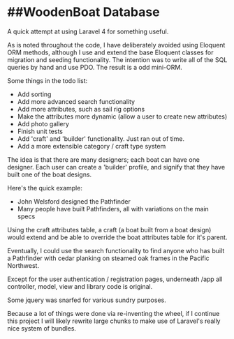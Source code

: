 ##WoodenBoat Database
==========

A quick attempt at using Laravel 4 for something useful.

As is noted throughout the code, I have deliberately avoided using Eloquent ORM methods, although I 
use and extend the base Eloquent classes for migration and seeding functionality.  The intention was 
to write all of the SQL queries by hand and use PDO.  The result is a odd mini-ORM.

Some things in the todo list:
 - Add sorting
 - Add more advanced search functionality
 - Add more attributes, such as sail rig options
 - Make the attributes more dynamic (allow a user to create new attributes)
 - Add photo gallery
 - Finish unit tests
 - Add 'craft' and 'builder' functionality.  Just ran out of time.
 - Add a more extensible category / craft type system
 
 The idea is that there are many designers;  each boat can have one designer.
 Each user can create a 'builder' profile, and signify that they have built one of the boat designs.
 
 Here's the quick example:
 - John Welsford designed the Pathfinder
 - Many people have built Pathfinders, all with variations on the main specs
 
 Using the craft attributes table, a craft (a boat built from a boat design) would extend and
 be able to override the boat attributes table for it's parent.
 
 Eventually, I could use the search functionality to find anyone who has built a Pathfinder
 with cedar planking on steamed oak frames in the Pacific Northwest.
 
Except for the user authentication / registration pages, underneath /app all controller, model, view and library code is original.

Some jquery was snarfed for various sundry purposes.

Because a lot of things were done via re-inventing the wheel, if I continue this project I will likely rewrite
large chunks to make use of Laravel's really nice system of bundles.